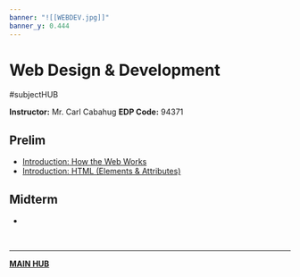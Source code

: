 ```yaml
---
banner: "![[WEBDEV.jpg]]"
banner_y: 0.444
---
```

# Web Design & Development
#subjectHUB 

**Instructor:** Mr. Carl Cabahug
**EDP Code:** 94371

## Prelim
- [Introduction: How the Web Works](WEBDEVintro.md)
- [Introduction: HTML (Elements & Attributes)](WEBDEVHTML.md)

## Midterm
- 

<br>

---
**[MAIN HUB](MAINBSIT.md)**